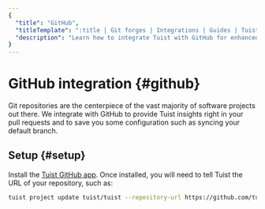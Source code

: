 ```yaml
---
{
  "title": "GitHub",
  "titleTemplate": ":title | Git forges | Integrations | Guides | Tuist",
  "description": "Learn how to integrate Tuist with GitHub for enhanced workflows."
}
---
```

# GitHub integration {#github}

Git repositories are the centerpiece of the vast majority of software projects
out there. We integrate with GitHub to provide Tuist insights right in your pull
requests and to save you some configuration such as syncing your default branch.

## Setup {#setup}

Install the [Tuist GitHub app](https://github.com/marketplace/tuist). Once
installed, you will need to tell Tuist the URL of your repository, such as:

```sh
tuist project update tuist/tuist --repository-url https://github.com/tuist/tuist
```
